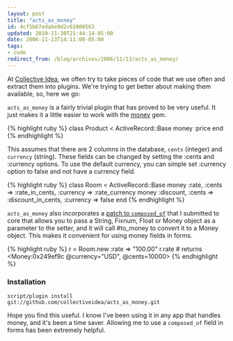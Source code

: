 ```yaml
---
layout: post
title: "acts_as_money"
id: 4cf5b67edabe9d2c61000563
updated: 2010-11-30T21:44:14-05:00
date: 2006-11-13T14:11:00-05:00
tags:
- code
redirect_from: /blog/archives/2006/11/13/acts_as_money/
---
```


At [Collective Idea](http://collectiveidea.com), we often try to take pieces of code that we use often and extract them into plugins. We're trying to get better about making them available, so, here we go:

<code>acts\_as\_money</code> is a fairly trivial plugin that has proved to be very useful. It just makes it a little easier to work with the [money](http://rubyforge.org/projects/money/) gem.

{% highlight ruby %}
class Product < ActiveRecord::Base
  money :price
end
{% endhighlight %}

This assumes that there are 2 columns in the database, <code>cents</code> (integer) and <code>currency</code> (string). These fields can be changed by setting the :cents and :currency options. To use the default currency, you can simple set :currency option to false and not have a currency field.

{% highlight ruby %}
class Room < ActiveRecord::Base
  money :rate, :cents => :rate_in_cents, :currency => :rate_currency
  money :discount, :cents => :discount_in_cents, :currency => false
end
{% endhighlight %}

<code>acts\_as\_money</code> also incorporates a [patch to <code>composed\_of</code>](http://dev.rubyonrails.org/ticket/6322) that I submitted to core that allows you to pass a String, Fixnum, Float or Money object as a parameter to the setter, and it will call \#to\_money to convert it to a Money object. This makes it convenient for using money fields in forms.

{% highlight ruby %}
r = Room.new :rate => "100.00"
r.rate                            # returns &lt;Money:0x249ef9c @currency="USD", @cents=10000&gt;
{% endhighlight %}

### Installation

    script/plugin install git://github.com/collectiveidea/acts_as_money.git

Hope you find this useful. I know I've been using it in any app that handles money, and it's been a time saver. Allowing me to use a <code>composed\_of</code> field in forms has been extremely helpful.
